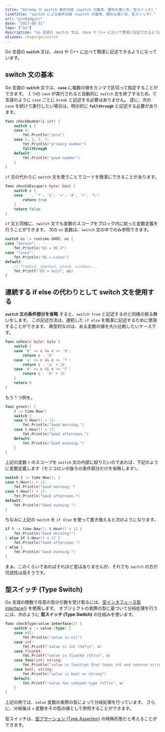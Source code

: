 ```yaml
---
title: "Golang の switch 条件分岐（switch の基本、便利な使い方、型スイッチ）"
linkTitle: "switch による条件分岐（switch の基本、便利な使い方、型スイッチ）"
url: "p/x6adgjn/"
date: "2017-08-31"
tags: ["Go"]
description: "Go 言語の switch 文は、Java や C++ に比べて簡潔に記述できるようになっています。"
aliases: /hugo/go/switch
---
```


Go 言語の __`switch`__ 文は、Java や C++ に比べて簡潔に記述できるようになっています。

switch 文の基本
----

Go 言語の __`switch`__ 文では、__`case`__ に複数の値をカンマで区切って指定することができます。
１つの `case` が実行されると自動的に `switch` 文を終了するため、C 言語のように `case` ごとに `break` と記述する必要はありません。
逆に、次の `case` を続けて実行したい場合は、明示的に __`fallthrough`__ と記述する必要があります。

```go
func checkNumber(i int) {
	switch i {
	case 0:
		fmt.Println("zero")
	case 2, 3, 5, 7:
		fmt.Println("primary number")
		fallthrough
	default:
		fmt.Println("good number")
	}
}
```

`if` 文の代わりに `switch` 文を使うことでコードを簡潔にできることがあります。

```go
func shouldEscape(c byte) bool {
	switch c {
	case ' ', '?', '&', '=', '#', '+', '%':
		return true
	}
	return false
}
```

`if` 文と同様に、`switch` 文でも変数のスコープをブロック内に絞った変数定義を行うことができます。
次の `os` 変数は、`switch` 文の中でのみ参照できます。

```go
switch os := runtime.GOOS; os {
case "darwin":
	fmt.Println("OS = OS X")
case "linux":
	fmt.Println("OS = Linux")
default:
	// freebsd, openbsd, plan9, windows...
	fmt.Printf("OS = %s\n", os)
}
```


連続する if else の代わりとして switch 文を使用する
----

__`switch` 文の条件部分を省略__ すると、`switch true` と記述するのと同様の振る舞いをします。
この記述方法は、連続した `if else` を簡潔に記述するために使用することができます。
典型的なのは、ある変数の値を大小比較したいケースです。

```go
func unhex(c byte) byte {
	switch {
	case '0' <= c && c <= '9':
		return c - '0'
	case 'a' <= c && c <= 'f':
		return c - 'a' + 10
	case 'A' <= c && c <= 'F':
		return c - 'A' + 10
	}
	return 0
}
```

もう 1 つ例を。

```go
func greet() {
	t := time.Now()
	switch {
	case t.Hour() < 12:
		fmt.Println("Good morning.")
	case t.Hour() < 17:
		fmt.Println("Good afternoon.")
	default:
		fmt.Println("Good evening.")
	}
}
```

上記の変数 `t` のスコープを `switch` 文の内部に絞りたいのであれば、下記のように変数定義します（セミコロンの後ろの条件部分だけを省略します）。

```go
switch t := time.Now(); {
case t.Hour() < 12:
	fmt.Println("Good morning.")
case t.Hour() < 17:
	fmt.Println("Good afternoon.")
default:
	fmt.Println("Good evening.")
}
```

ちなみに上記の `switch` を `if else` を使って書き換えると次のようになります。

```go
if t := time.Now(); t.Hour() < 12 {
	fmt.Println("Good morning!")
} else if t.Hour() < 17 {
	fmt.Println("Good afternoon.")
} else {
	fmt.Println("Good evening.")
}
```

まぁ、このくらいであればそれほど差はありませんが、それでも `switch` の方が可読性は高そうです。


型スイッチ (Type Switch)
----

Go 言語の関数で任意の型の引数を受け取るには、[空インタフェース型 interface{}](/p/aimpsvz/) を使用します。
オブジェクトの実際の型に基づいて分岐処理を行うには、次のように __型スイッチ (Type Switch)__ の仕組みを使います。

```go
func checkType(value interface{}) {
	switch v := value.(type) {
	case nil:
		fmt.Println("value is nil")
	case int:
		fmt.Printf("value is int (%d)\n", v)
	case float64:
		fmt.Printf("value is float64 (%f)\n", v)
	case func(int) string:
		fmt.Println("value is function that takes int and returns string")
	case bool, string:
		fmt.Println("value is bool or string")
	default:
		fmt.Printf("value has unknown type (%T)\n", v)
	}
}
```

上記の例では、`value` 変数の実際の型によって分岐処理を行っています。
さらに、分岐後は `v` 変数をその型の値として参照することができます。

型スイッチは、[型アサーション (Type Assertion)](/p/jruz369/) の特殊形態だと考えることができます。

